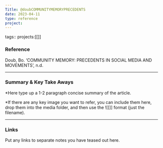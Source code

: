 ```yaml
---
Title: @doubCOMMUNITYMEMORYPRECEDENTS
date: 2023-04-11
type: reference
project:
---
```


tags::
projects:[[]]

### Reference 

Doub, Bo. ‘COMMUNITY MEMORY: PRECEDENTS IN SOCIAL MEDIA AND MOVEMENTS’, n.d.

---

### Summary & Key Take Aways

*Here type up a 1-2 paragraph concise summary of the article. 

*If there are any key image you want to refer, you can include them here, drop them into the media folder, and then use the ![[]] format (just the filename).

--- 

### Links
Put any links to separate notes you have teased out here.